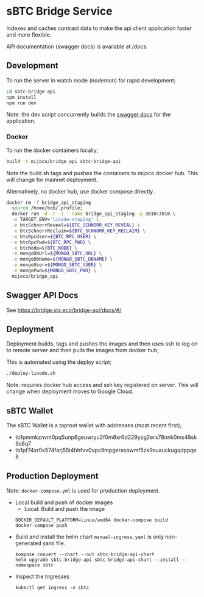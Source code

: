 # sBTC Bridge Service

Indexes and caches contract data to make the api client application faster
and more flexible.

API documentation (swagger docs) is available at /docs.

## Development

To run the server in watch mode (nodemon) for rapid development;

```bash
cd sbtc-bridge-api
npm install
npm run dev
```

Note: the dev script concurrently builds the [swagger docs](http://localhost:3010/docs) for
the application.

### Docker

To run the docker containers locally;

```bash
build -t mijoco/bridge_api sbtc-bridge-api
```

Note the build.sh tags and pushes the containers to mijoco docker hub. This will change for mainnet
deployment.

Alternatively, no docker hub, use docker compose directly..

```bash
docker rm -f bridge_api_staging
  source /home/bob/.profile;
  docker run -d -t -i --name bridge_api_staging -p 3010:3010 \
  -e TARGET_ENV='linode-staging' \
  -e btcSchnorrReveal=${BTC_SCHNORR_KEY_REVEAL} \
  -e btcSchnorrReclaim=${BTC_SCHNORR_KEY_RECLAIM} \
  -e btcRpcUser=${BTC_RPC_USER} \
  -e btcRpcPwd=${BTC_RPC_PWD} \
  -e btcNode=${BTC_NODE} \
  -e mongoDbUrl=${MONGO_SBTC_URL} \
  -e mongoDbName=${MONGO_SBTC_DBNAME} \
  -e mongoUser=${MONGO_SBTC_USER} \
  -e mongoPwd=${MONGO_SBTC_PWD} \
  mijoco/bridge_api
```

## Swagger API Docs

See https://bridge.stx.eco/bridge-api/docs/#/

## Deployment

Deployment builds, tags and pushes the images and then uses ssh to log on to remote server
and then pulls the images from docker hub;

This is automated using the deploy script;

```bash
./deploy-linode.sh
```

Note: requires docker hub access and ssh key registered on server. This will change when deployment
moves to Google Cloud.

## sBTC Wallet

The sBTC Wallet is a taproot wallet with addresses (most recent first);

- tb1pmmkznvm0pq5unp6geuwryu2f0m8xr6d229yzg2erx78nnk0ms48sk9s6q7
- tb1pf74xr0x574farj55t4hhfvv0vpc9mpgerasawmf5zk9suauckugqdppqe8

## Production Deployment

Note: `docker-compose.yml` is used for production deployment.

- Local build and push of docker images
  - Local: Build and push the image
  ```
  DOCKER_DEFAULT_PLATFORM=linux/amd64 docker-compose build
  docker-compose push
  ```
- Build and install the helm chart
  `manual-ingress.yaml` is only non-generated yaml file.
  ```
  kompose convert --chart --out sbtc-bridge-api-chart
  helm upgrade sbtc-bridge-api sbtc-bridge-api-chart --install --namespace sbtc
  ```
- Inspect the Ingresses
  ```
  kubectl get ingress -n sbtc
  ```